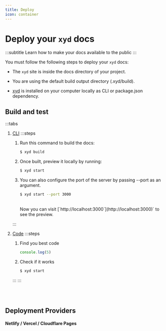 ```yaml
---
title: Deploy
icon: container
---
```


# Deploy your `xyd` docs
:::subtitle
Learn how to make your docs available to the public
:::

You must follow the following steps to deploy your `xyd` docs:
* The <code>xyd</code> site is inside the docs directory of your project.

* You are using the default build output directory (.xyd/build).

* [xyd](http://npmjs.com/package/xyd-js) is installed on your computer locally as CLI or package.json dependency.

## Build and test

:::tabs
1. [CLI](tab=cli)
    :::steps
    1. Run this command to build the docs:
        <br/>
        ```bash
        $ xyd build
        ```

    2. Once built, preview it locally by running:
        <br/>
        ```bash
        $ xyd start
        ```

    3. You can also configure the port of the server by passing --port as an argument.
        <br/>
        ```bash
        $ xyd start --port 3000
        ```
        <br/>
        Now you can visit [`http://localhost:3000`](http://localhost:3000)` to see the preview.
    :::

2. [Code](tab=code)
    :::steps
    1. Find you best code
        <br/>
        ```ts
        console.log(5)
        ```

    2. Check if it works
        <br/>
        ```bash
        $ xyd start
        ```
    :::
:::
<br/>
<br/>

## Deployment Providers
#### Netlify / Vercel / Cloudflare Pages
